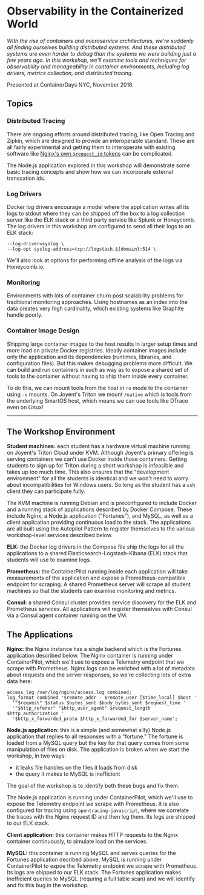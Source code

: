 # Observability in the Containerized World

*With the rise of containers and microservice architectures, we're suddenly all finding ourselves building distributed systems. And these distributed systems are even harder to debug than the systems we were building just a few years ago. In this workshop, we'll examine tools and techniques for observability and manageability in container environments, including log drivers, metrics collection, and distributed tracing.*

Presented at ContainerDays NYC, November 2016.

## Topics


### Distributed Tracing

There are ongoing efforts around distributed tracing, like Open Tracing and Zipkin, which are designed to provide an interoperable standard. These are all fairly experimental and getting them to interoperate with existing software like [Nginx's own `$request_id` tokens](https://www.nginx.com/blog/application-tracing-nginx-plus/) can be complicated.

The Node.js application explored in this workshop will demonstrate some basic tracing concepts and show how we can incorporate external transcation ids.

### Log Drivers

Docker log drivers encourage a model where the application writes all its logs to stdout where they can be shipped off the box to a log collection server like the ELK stack or a third party service like Splunk or Honeycomb. The log drivers in this workshop are configured to send all their logs to an ELK stack:

```
--log-driver=syslog \
--log-opt syslog-address=tcp://logstash.${domain}:514 \
```

We'll also look at options for performing offline analysis of the logs via Honeycomb.io.

### Monitoring

Environments with lots of container churn post scalability problems for traditional monitoring approaches. Using hostnames as an index into the data creates very high cardinality, which existing systems like Graphite handle poorly.


### Container Image Design

Shipping large container images to the host results in larger setup times and more load on private Docker registries. Ideally container images include only the application and its dependencies (runtimes, libraries, and configuration files). But this makes debugging problems more difficult. We can build and run containers in such as way as to expose a shared set of tools to the container without having to ship them inside every container.

To do this, we can mount tools from the host in `ro` mode to the container using `-v` mounts. On Joyent's Triton we mount `/native` which is tools from the underlying SmartOS host, which means we can use tools like DTrace even on Linux!

---

## The Workshop Environment

**Student machines:** each student has a hardware virtual machine running on Joyent's Triton Cloud under KVM. Although Joyent's primary offering is serving containers we can't use Docker inside those containers. Getting students to sign up for Triton during a short workshop is infeasible and takes up too much time. This also ensures that the "development environment" for all the students is identical and we won't need to worry about incompatibilities for Windows users. So long as the student has a `ssh` client they can participate fully.

The KVM machine is running Debian and is preconfigured to include Docker and a running stack of applications described by Docker Compose. These include Nginx, a Node.js application ("Fortunes"), and MySQL, as well as a client application providing continuous load to the stack. The applications are all built using the Autopilot Pattern to register themselves to the various workshop-level services described below.

**ELK:** the Docker log drivers in the Compose file ship the logs for all the applications to a shared Elasticsearch-Logstash-Kibana (ELK) stack that students will use to examine logs.

**Prometheus:** the ContainerPilot running inside each application will take measurements of the application and expose a Prometheus-compatible endpoint for scraping. A shared Prometheus server will scrape all student machines so that the students can examine monitoring and metrics.

**Consul:** a shared Consul cluster provides service discovery for the ELK and Prometheus services. All applications will register themselves with Consul via a Consul agent container running on the VM.


## The Applications

**Nginx:** the Nginx instance has a single backend which is the Fortunes application described below. The Nginx container is running under ContainerPilot, which we'll use to expose a Telemetry endpoint that we scrape with Prometheus. Nginx logs can be enriched with a lot of metadata about requests and the server responses, so we're collecting lots of extra data here:

```
access_log /var/log/nginx/access.log combined;
log_format combined '$remote_addr - $remote_user [$time_local] $host '
  '"$request" $status $bytes_sent $body_bytes_sent $request_time '
  '"$http_referer" "$http_user_agent" $request_length $http_authorization '
  '$http_x_forwarded_proto $http_x_forwarded_for $server_name';
```

**Node.js application:** this is a simple (and somewhat silly) Node.js application that replies to all responses with a "fortune." The fortune is loaded from a MySQL query but the key for that query comes from some manipulation of files on disk. The application is broken when we start the workshop, in two ways:

- it leaks file handles on the files it loads from disk
- the query it makes to MySQL is inefficient

The goal of the workshop is to identify both these bugs and fix them.

The Node.js application is running under ContainerPilot, which we'll use to expose the Telemetry endpoint we scrape with Prometheus. It is also configured for tracing using `opentracing-javascript`, where we correlate the traces with the Nginx request ID and then log them. Its logs are shipped to our ELK stack.

**Client application:** this container makes HTTP requests to the Nginx container continuously, to simulate load on the services.

**MySQL:** this container is running MySQL and serves queries for the Fortunes application decribed above. MySQL is running under ContainerPilot to expoe the Telemetry endpoint we scrape with Prometheus. Its logs are shipped to our ELK stack. The Fortunes application makes inefficient queries to MySQL (requring a full table scan) and we will identify and fix this bug in the workshop.
